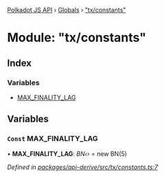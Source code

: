 [Polkadot JS API](../README.md) › [Globals](../globals.md) › ["tx/constants"](_tx_constants_.md)

# Module: "tx/constants"

## Index

### Variables

* [MAX_FINALITY_LAG](_tx_constants_.md#const-max_finality_lag)

## Variables

### `Const` MAX_FINALITY_LAG

• **MAX_FINALITY_LAG**: *BN‹›* = new BN(5)

*Defined in [packages/api-derive/src/tx/constants.ts:7](https://github.com/polkadot-js/api/blob/641fe5c380/packages/api-derive/src/tx/constants.ts#L7)*
